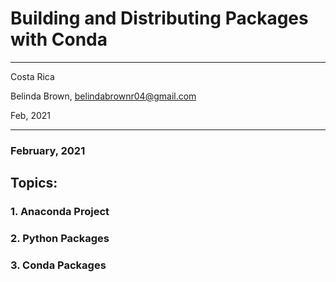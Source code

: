 # Building and Distributing Packages with Conda

----------

Costa Rica

Belinda Brown, belindabrownr04@gmail.com

Feb, 2021

----------

### February, 2021

## Topics:

### 1. Anaconda Project

### 2. Python Packages

### 3. Conda Packages


